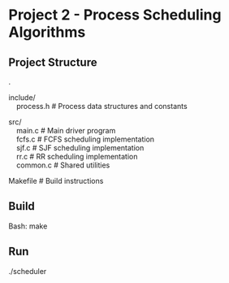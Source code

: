 # Project 2 - Process Scheduling Algorithms

## Project Structure

.
  
include/  
&nbsp;&nbsp;&nbsp;&nbsp;process.h          # Process data structures and constants

src/  
&nbsp;&nbsp;&nbsp;&nbsp;main.c             # Main driver program  
&nbsp;&nbsp;&nbsp;&nbsp;fcfs.c             # FCFS scheduling implementation  
&nbsp;&nbsp;&nbsp;&nbsp;sjf.c              # SJF scheduling implementation  
&nbsp;&nbsp;&nbsp;&nbsp;rr.c              # RR scheduling implementation  
&nbsp;&nbsp;&nbsp;&nbsp;common.c           # Shared utilities

Makefile               # Build instructions  

## Build

Bash: make

## Run

./scheduler

